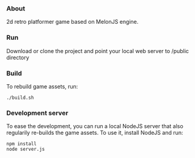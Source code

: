 ### About

2d retro platformer game based on MelonJS engine.

### Run

Download or clone the project and point your local web server to /public directory

### Build

To rebuild game assets, run:

    ./build.sh


### Development server

To ease the development, you can run a local NodeJS server that also regularily re-builds the game assets. To use it, install NodeJS and run:

    npm install
    node server.js
